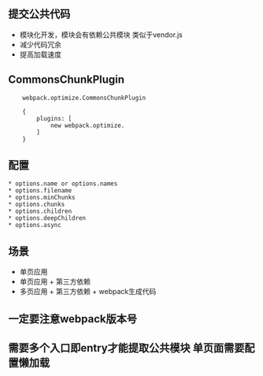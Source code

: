 ## 提交公共代码 
 * 模块化开发，模块会有依赖公共模块 类似于vendor.js
 * 减少代码冗余
 * 提高加载速度

## CommonsChunkPlugin
		webpack.optimize.CommonsChunkPlugin

		{
			plugins: [
				new webpack.optimize.
			]
		}

## 配置
	* options.name or options.names
	* options.filename 
	* options.minChunks
	* options.chunks
	* options.children
	* options.deepChildren
	* options.async

## 场景
 * 单页应用
 * 单页应用 + 第三方依赖
 * 多页应用 + 第三方依赖 + webpack生成代码		

## 一定要注意webpack版本号 	

## 需要多个入口即entry才能提取公共模块 单页面需要配置懒加载
